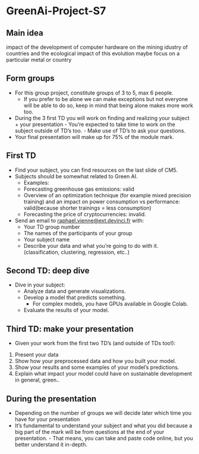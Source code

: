 # GreenAi-Project-S7

## Main idea
impact of the development of computer hardware on the mining idustry of countries and the ecological impact of this evolution
    maybe focus on a particular metal or country






## Form groups

- For this group project, constitute groups of 3 to 5, max 6 people.
    - If you prefer to be alone we can make exceptions but not everyone will be
       able to do so, keep in mind that being alone makes more work too.
- During the 3 first TD you will work on finding and realizing your
    subject + your presentation
       - You’re expected to take time to work on the subject outside of TD’s too.
       - Make use of TD’s to ask your questions.
- Your final presentation will make up for 75% of the module mark.


## First TD

- Find your subject, you can find resources on the last slide of CM5.
- Subjects should be somewhat related to Green AI.
    - Examples:
    - Forecasting greenhouse gas emissions: valid
    - Overview of an optimization technique (for example mixed precision training) and an impact
       on power consumption vs performance: valid(because shorter trainings = less consumption)
    - Forecasting the price of cryptocurrencies: invalid.
- Send an email to raphael.vienne@ext.devinci.fr with:
    - Your TD group number
    - The names of the participants of your group
    - Your subject name
    - Describe your data and what you’re going to do with it. (classification, clustering, regression,
       etc..)


## Second TD: deep dive

- Dive in your subject:
    - Analyze data and generate visualizations.
    - Develop a model that predicts something.
       - For complex models, you have GPUs available in Google Colab.
    - Evaluate the results of your model.


## Third TD: make your presentation

- Given your work from the first two TD’s (and outside of TDs too!):
1. Present your data
2. Show how your preprocessed data and how you built your model.
3. Show your results and some examples of your model’s predictions.
4. Explain what impact your model could have on sustainable
    development in general, green..


## During the presentation

- Depending on the number of groups we will decide later which time
    you have for your presentation
- It’s fundamental to understand your subject and what you did
    because a big part of the mark will be from questions at the end of
    your presentation.
       - That means, you can take and paste code online, but you better understand it
          in-depth.
